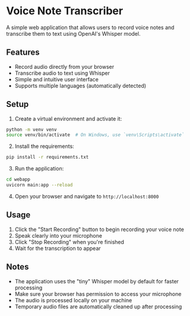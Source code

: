 # Voice Note Transcriber

A simple web application that allows users to record voice notes and transcribe them to text using OpenAI's Whisper model.

## Features

- Record audio directly from your browser
- Transcribe audio to text using Whisper
- Simple and intuitive user interface
- Supports multiple languages (automatically detected)

## Setup

1. Create a virtual environment and activate it:
```bash
python -m venv venv
source venv/bin/activate  # On Windows, use `venv\Scripts\activate`
```

2. Install the requirements:
```bash
pip install -r requirements.txt
```

3. Run the application:
```bash
cd webapp
uvicorn main:app --reload
```

4. Open your browser and navigate to `http://localhost:8000`

## Usage

1. Click the "Start Recording" button to begin recording your voice note
2. Speak clearly into your microphone
3. Click "Stop Recording" when you're finished
4. Wait for the transcription to appear

## Notes

- The application uses the "tiny" Whisper model by default for faster processing
- Make sure your browser has permission to access your microphone
- The audio is processed locally on your machine
- Temporary audio files are automatically cleaned up after processing 